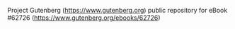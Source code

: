 Project Gutenberg (https://www.gutenberg.org) public repository for eBook #62726 (https://www.gutenberg.org/ebooks/62726)
